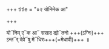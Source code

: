 +++
title = "०२ योनिमेक आ"

+++

यो᳓निम् ए᳓क आ᳓ ससाद द्यो᳓तनो +++(ऽग्निः)+++  
ऽन्त᳓र् देवे᳓षु मे᳓धिरः+++(=मेधावी)+++ ॥
